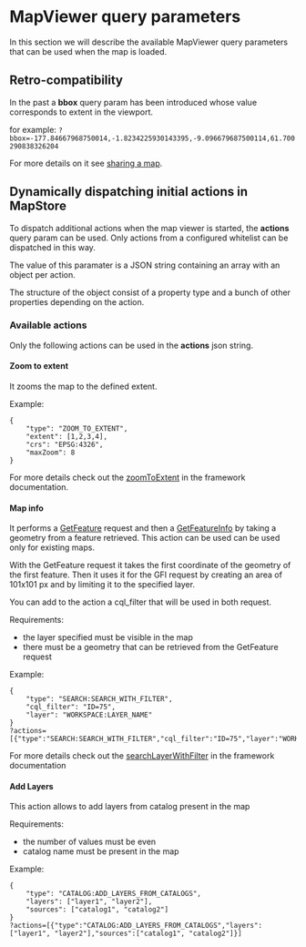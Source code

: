 # MapViewer query parameters

In this section we will describe the available MapViewer query parameters
that can be used when the map is loaded.

## Retro-compatibility
In the past a **bbox** query param has been introduced whose value corresponds to extent in the viewport.

for example:
`?bbox=-177.84667968750014,-1.8234225930143395,-9.096679687500114,61.700290838326204`

For more details on it see [sharing a map](../user-guide/share).

## Dynamically dispatching initial actions in MapStore

To dispatch additional actions when the map viewer is started, the **actions** query param can be used.
Only actions from a configured whitelist can be dispatched in this way.

The value of this paramater is a JSON string containing an array with an object per action.

The structure of the object consist of a property type and a bunch of other properties depending on the action.

### Available actions
Only the following actions can be used in the **actions** json string.

#### Zoom to extent
It zooms the map to the defined extent.

Example:
```
{
    "type": "ZOOM_TO_EXTENT",
    "extent": [1,2,3,4],
    "crs": "EPSG:4326",
    "maxZoom": 8
}
```
For more details check out the [zoomToExtent](https://mapstore2.geo-solutions.it/mapstore/docs/#actions.map.zoomToExtent) in the framework documentation.

#### Map info
It performs a [GetFeature](https://docs.geoserver.org/stable/en/user/services/wfs/reference.html#getfeature) request and then a [GetFeatureInfo](https://docs.geoserver.org/stable/en/user/services/wms/reference.html#getfeatureinfo) by taking a geometry from a feature retrieved. This action can be used can be used only for existing maps.

With the GetFeature request it takes the first coordinate of the geometry of the first feature.
Then it uses it for the GFI request by creating an area of 101x101 px and by limiting it to the specified layer.

You can add to the action a cql_filter that will be used in both request.

Requirements:
- the layer specified must be visible in the map
- there must be a geometry that can be retrieved from the GetFeature request

Example:
```
{
    "type": "SEARCH:SEARCH_WITH_FILTER",
    "cql_filter": "ID=75",
    "layer": "WORKSPACE:LAYER_NAME"
}
?actions=[{"type":"SEARCH:SEARCH_WITH_FILTER","cql_filter":"ID=75","layer":"WORKSPACE:LAYER_NAME"}]
```
For more details check out the [searchLayerWithFilter](https://mapstore2.geo-solutions.it/mapstore/docs/#actions.search.exports.searchLayerWithFilter) in the framework documentation


#### Add Layers

This action allows to add layers from catalog present in the map

Requirements:
- the number of values must be even
- catalog name must be present in the map


Example:
```
{
    "type": "CATALOG:ADD_LAYERS_FROM_CATALOGS",
    "layers": ["layer1", "layer2"],
    "sources": ["catalog1", "catalog2"]
}
?actions=[{"type":"CATALOG:ADD_LAYERS_FROM_CATALOGS","layers":["layer1", "layer2"],"sources":["catalog1", "catalog2"]}]
```
